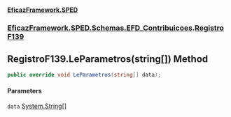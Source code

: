 #### [EficazFramework.SPED](EficazFrameworkSPED.md 'EficazFramework SPED')
### [EficazFramework.SPED.Schemas.EFD_Contribuicoes](EficazFramework.SPED.Schemas.EFD_Contribuicoes.md 'EficazFramework.SPED.Schemas.EFD_Contribuicoes').[RegistroF139](EficazFramework.SPED.Schemas.EFD_Contribuicoes/RegistroF139.md 'EficazFramework.SPED.Schemas.EFD_Contribuicoes.RegistroF139')

## RegistroF139.LeParametros(string[]) Method

```csharp
public override void LeParametros(string[] data);
```
#### Parameters

<a name='EficazFramework.SPED.Schemas.EFD_Contribuicoes.RegistroF139.LeParametros(string[]).data'></a>

`data` [System.String](https://docs.microsoft.com/en-us/dotnet/api/System.String 'System.String')[[]](https://docs.microsoft.com/en-us/dotnet/api/System.Array 'System.Array')